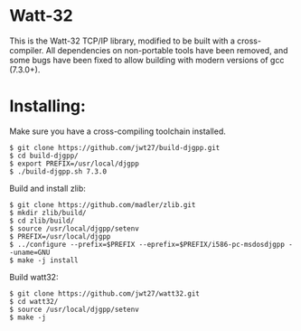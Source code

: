 # Watt-32

This is the Watt-32 TCP/IP library, modified to be built with a cross-compiler.
All dependencies on non-portable tools have been removed, and some bugs have been fixed to allow building with modern versions of gcc (7.3.0+).

# Installing:

Make sure you have a cross-compiling toolchain installed.
```
$ git clone https://github.com/jwt27/build-djgpp.git
$ cd build-djgpp/
$ export PREFIX=/usr/local/djgpp
$ ./build-djgpp.sh 7.3.0
```

Build and install zlib:
```
$ git clone https://github.com/madler/zlib.git
$ mkdir zlib/build/
$ cd zlib/build/
$ source /usr/local/djgpp/setenv
$ PREFIX=/usr/local/djgpp
$ ../configure --prefix=$PREFIX --eprefix=$PREFIX/i586-pc-msdosdjgpp --uname=GNU
$ make -j install
```

Build watt32:
```
$ git clone https://github.com/jwt27/watt32.git
$ cd watt32/
$ source /usr/local/djgpp/setenv
$ make -j
```

